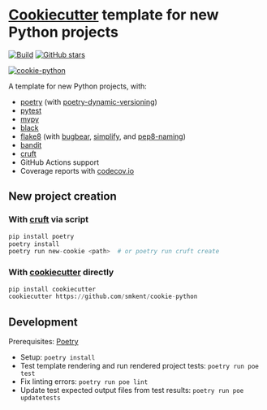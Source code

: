 # [Cookiecutter][cookiecutter] template for new Python projects

[![Build](https://img.shields.io/github/checks-status/smkent/cookie-python/main?label=build)][gh-actions]
[![GitHub stars](https://img.shields.io/github/stars/smkent/cookie-python?style=social)][repo]

[![cookie-python][logo]](#)

A template for new Python projects, with:

* [poetry][poetry] (with [poetry-dynamic-versioning][poetry-dynamic-versioning])
* [pytest][pytest]
* [mypy][mypy]
* [black][black]
* [flake8][flake8] (with [bugbear][flake8-bugbear], [simplify][flake8-simplify],
  and [pep8-naming][pep8-naming])
* [bandit][bandit]
* [cruft][cruft]
* GitHub Actions support
* Coverage reports with [codecov.io][codecov]

## New project creation

### With [cruft][cruft] via script

```python
pip install poetry
poetry install
poetry run new-cookie <path>  # or poetry run cruft create
```

### With [cookiecutter][cookiecutter] directly

```python
pip install cookiecutter
cookiecutter https://github.com/smkent/cookie-python
```

## Development

Prerequisites: [Poetry][poetry-installation]

* Setup: `poetry install`
* Test template rendering and run rendered project tests: `poetry run poe test`
* Fix linting errors: `poetry run poe lint`
* Update test expected output files from test results:
  `poetry run poe updatetests`

[bandit]: https://github.com/PyCQA/bandit
[black]: https://github.com/psf/black
[codecov]: https://codecov.io
[cookiecutter]: https://github.com/cookiecutter/cookiecutter
[cruft]: https://github.com/cruft/cruft
[flake8]: https://github.com/pycqa/flake8
[flake8-bugbear]: https://github.com/PyCQA/flake8-bugbear
[flake8-simplify]: https://github.com/MartinThoma/flake8-simplify
[gh-actions]: https://github.com/smkent/cookie-python/actions?query=branch%3Amain
[logo]: https://raw.github.com/smkent/cookie-python/main/img/cookie-python.png
[mypy]: https://github.com/python/mypy
[pep8-naming]: https://github.com/PyCQA/pep8-naming
[poetry-dynamic-versioning]: https://github.com/mtkennerly/poetry-dynamic-versioning
[poetry-installation]: https://python-poetry.org/docs/#installation
[poetry]: https://python-poetry.org/
[pytest]: https://docs.pytest.org
[repo]: https://github.com/smkent/cookie-python
